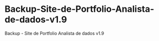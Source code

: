 # Backup-Site-de-Portfolio-Analista-de-dados-v1.9
Backup - Site de Portfolio Analista de dados v1.9
